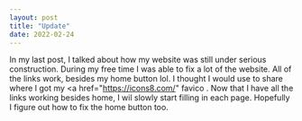 ```yaml
---
layout: post
title: "Update"
date: 2022-02-24
---
```

In my last post, I talked about how my website was still under serious construction. During my free time I was able
to fix a lot of the website. All of the links work, besides my home button lol. I thought I would use to share where I got my <a href="https://icons8.com/" favico </a>.
Now that I have all the links working besides home, I wil slowly start filling in each page. Hopefully I figure out how to fix the home button too.
